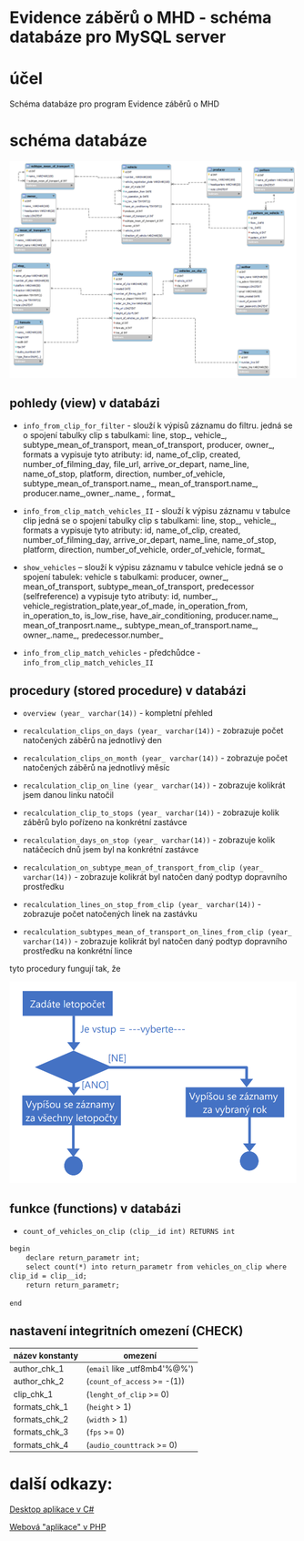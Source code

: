 # Evidence záběrů o MHD - schéma databáze pro MySQL server

# účel
Schéma databáze pro program Evidence záběrů o MHD

# schéma databáze

![schema DB](databasee.png)

##  pohledy (view) v databázi

- `info_from_clip_for_filter` - slouží k výpisů záznamu do filtru.
jedná se o spojení tabulky clip s tabulkami: line, stop_, vehicle_, subtype_mean_of_transport, mean_of_transport, producer, owner_,
formats
a vypisuje tyto atributy: id, name_of_clip, created, number_of_filming_day, file_url, arrive_or_depart, name_line, name_of_stop, platform,
direction, number_of_vehicle, subtype_mean_of_transport.name_, mean_of_transport.name_, producer.name_,owner_.name_ , format_

- `info_from_clip_match_vehicles_II` - slouží k výpisu záznamu v tabulce clip
jedná se o spojení tabulky clip s tabulkami: line, stop_, vehicle_, formats
a vypisuje tyto atributy: id, name_of_clip, created, number_of_filming_day, arrive_or_depart, name_line, name_of_stop, platform,
direction, number_of_vehicle, order_of_vehicle, format_

- `show_vehicles` – slouží k výpisu záznamu v tabulce vehicle
jedná se o spojení tabulek: vehicle s tabulkami: producer, owner_, mean_of_transport, subtype_mean_of_transport, predecessor (selfreference)
a vypisuje tyto atributy: id, number_, vehicle_registration_plate,year_of_made, in_operation_from, in_operation_to, is_low_rise,
have_air_conditioning, producer.name_, mean_of_tranposrt.name_, subtype_mean_of_transport.name_, owner_.name_,
predecessor.number_
 
- `info_from_clip_match_vehicles` - předchůdce - `info_from_clip_match_vehicles_II`

## procedury (stored procedure) v databázi

- `overview (year_ varchar(14))` - kompletní přehled

- `recalculation_clips_on_days (year_ varchar(14))` - 
zobrazuje počet natočených záběrů na jednotlivý den

- `recalculation_clips_on_month (year_ varchar(14))` - 
zobrazuje počet natočených záběrů na jednotlivý měsíc

- `recalculation_clip_on_line (year_ varchar(14))` -
zobrazuje kolikrát jsem danou linku natočil

- `recalculation_clip_to_stops (year_ varchar(14))` -
zobrazuje kolik záběrů bylo pořízeno na konkrétní zastávce

- `recalculation_days_on_stop (year_ varchar(14))` -
zobrazuje kolik natáčecích dnů jsem byl na konkrétní zastávce

- `recalculation_on_subtype_mean_of_transport_from_clip (year_ varchar(14))` - 
zobrazuje kolikrát byl natočen daný podtyp dopravního prostředku

- `recalculation_lines_on_stop_from_clip (year_ varchar(14))` - 
zobrazuje počet natočených linek na zastávku

- `recalculation_subtypes_mean_of_transport_on_lines_from_clip (year_ varchar(14))` -
zobrazuje kolikrát byl natočen daný podtyp dopravního prostředku na konkrétní lince

tyto procedury fungují tak, že 

![popis funkce procedur](procedury.png)


## funkce (functions) v databázi
- `count_of_vehicles_on_clip (clip__id int) RETURNS int`
```
begin
    declare return_parametr int;
    select count(*) into return_parametr from vehicles_on_clip where clip_id = clip__id;
    return return_parametr;

end
```

## nastavení integritních omezení (CHECK)

|název konstanty|omezení|
|-|-|
|author_chk_1|	(`email` like _utf8mb4\'%@%\')|
|author_chk_2|	(`count_of_access` >= -(1))|
|clip_chk_1	|(`lenght_of_clip` >= 0)|
|formats_chk_1	|(`height` > 1)|
|formats_chk_2	|(`width` > 1)|
|formats_chk_3|	(`fps` >= 0)|
|formats_chk_4|	(`audio_counttrack` >= 0)|

# další odkazy:

[Desktop aplikace v C#](https://github.com/Martin-Hamacek-05/evidence_clip_about_public-transport)

[Webová "aplikace" v PHP](https://github.com/Martin-Hamacek-05/web_app_ev_clip_about_p_transport)
